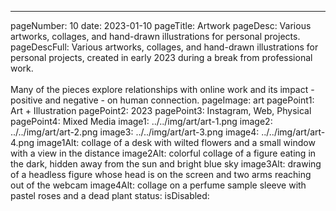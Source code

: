 ---
pageNumber: 10
date: 2023-01-10
pageTitle: Artwork
pageDesc: Various artworks, collages, and hand-drawn illustrations for personal projects.
pageDescFull: Various artworks, collages, and hand-drawn illustrations for personal projects, created in early 2023 during a break from professional work. </br></br>Many of the pieces explore relationships with online work and its impact - positive and negative - on human connection.
pageImage: art
pagePoint1: Art + Illustration
pagePoint2: 2023
pagePoint3: Instagram, Web, Physical
pagePoint4: Mixed Media
image1: ../../img/art/art-1.png
image2: ../../img/art/art-2.png
image3: ../../img/art/art-3.png
image4: ../../img/art/art-4.png
image1Alt: collage of a desk with wilted flowers and a small window with a view in the distance
image2Alt: colorful collage of a figure eating in the dark, hidden away from the sun and bright blue sky
image3Alt: drawing of a headless figure whose head is on the screen and two arms reaching out of the webcam
image4Alt: collage on a perfume sample sleeve with pastel roses and a dead plant
status: 
isDisabled: 
